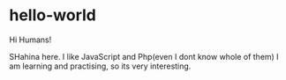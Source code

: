 # hello-world
Hi Humans!

SHahina here. I like JavaScript and Php(even I dont know whole of them)
I am learning and practising, so its very interesting.
